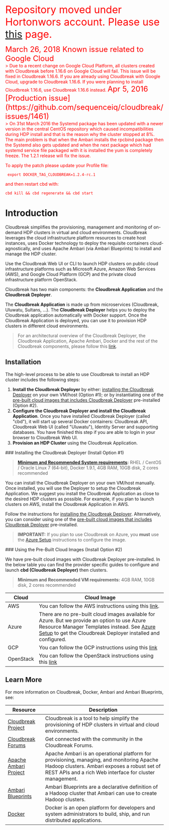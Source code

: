<p><font color='red' size='6'>Repository moved under Hortonwors account. Please use <a href="https://docs.hortonworks.com/HDPDocuments/Cloudbreak/Cloudbreak-2.4.1/index.html">this</a> page.</font></br></p>  

<font color='red'>
<font color='red' size='5'>March 26, 2018 <font color='red' size='5'>Known issue related to Google Cloud</font></font></br>
> Due to a recent change on Google Cloud Platform, all clusters created with Cloudbreak before 1.16.6 on Google Cloud will fail. This issue will be fixed in Cloudbreak 1.16.6. If you are already using Cloudbreak with Google Cloud, upgrade to Cloudbreak 1.16.6. If you were planning to install Cloudbreak 1.16.6, use Cloudbreak 1.16.6 instead. 
</font>

<font color='red'>
<font color='red' size='5'>Apr 5, 2016 <font color='red' size='5'>[Production issue](https://github.com/sequenceiq/cloudbreak/issues/1461)</font></font></br>
> On 31st March 2016 the Systemd package has been updated with a newer version in the central CentOS repository which caused incompatibilities during HDP install and that is the reason why the cluster stopped at 8%. The main problem is that when the Ambari installs the rpcbind package then the Systemd also gets updated and when the next package which had systemd service file packaged with it is installed the yum is completely freeze. The 1.2.1 release will fix the issue.

To apply the patch please update your Profile file:
```
 export DOCKER_TAG_CLOUDBREAK=1.2.4-rc.1
```
and then restart cbd with:
```
cbd kill && cbd regenerate && cbd start
```

</font>

# Introduction

Cloudbreak simplifies the provisioning, management and monitoring of on-demand HDP clusters in virtual and cloud environments. Cloudbreak leverages the cloud infrastructure platform resources to create host instances, uses Docker technology to deploy the requisite containers cloud-agnostically, and uses Apache Ambari (via Ambari Blueprints) to install and manage the HDP cluster.

Use the Cloudbreak Web UI or CLI to launch HDP clusters on public cloud infrastructure platforms such as Microsoft Azure, Amazon Web Services (AWS), and Google Cloud Platform (GCP) and the private cloud infrastructure platform OpenStack.

Cloudbreak has two main components: the **Cloudbreak Application** and the **Cloudbreak Deployer**.

The **Cloudbreak Application** is made up from microservices (Cloudbreak, Uluwatu, Sultans, ...). The **Cloudbreak Deployer** helps you to deploy the Cloudbreak application automatically with Docker support. Once the Cloudbreak Application is deployed, you can use it to provision HDP clusters in different cloud environments.

> For an architectural overview of the Cloudbreak Deployer, the Cloudbreak Application, Apache Ambari, Docker and the rest of the Cloudbreak components, please follow this [link](architecture.md).

## Installation

The high-level process to be able to use Cloudbreak to install an HDP cluster includes the following steps:

1. **Install the Cloudbreak Deployer** by either: [installing the Cloudbreak Deployer](#install-deployer) on your own VM/host (Option #1); or by instantiating one of the [pre-built cloud images
that includes Cloudbreak Deployer](#pre-built-images) pre-installed (Option #2).
2. **Configure the Cloudbreak Deployer and install the Cloudbreak Application**. Once you have installed Cloudbreak Deployer (called "cbd"), it will start up several Docker containers: Cloudbreak API, Cloudbreak Web UI (called "Uluwatu"), Identity Server and supporting databases. You have finished this step if you are able to login in your browser to Cloudbreak Web UI.
3. **Provision an HDP Cluster** using the Cloudbreak Application.

<div id="install-deployer"></div>
### Installing the Cloudbreak Deployer (Install Option #1)

> **[Minimum and Recommended System requirements](onprem.md#minimum-and-recommended-system-requirements):** RHEL / CentOS / Oracle Linux 7 (64-bit), Docker 1.9.1, 4GB RAM, 10GB disk, 2 cores recommended

You can install the Cloudbreak Deployer on your own VM/host manually. Once installed, you will use the Deployer to setup
the Cloudbreak Application. We suggest you install the Cloudbreak Application as close to the
desired HDP clusters as possible. For example, if you plan to launch clusters on AWS, install the Cloudbreak Application in AWS.

Follow the instructions for [installing the Cloudbreak Deployer](onprem.md). Alternatively, you can consider using one of the [pre-built cloud images that includes Cloudbreak Deployer](#pre-built-images) pre-installed.

> **IMPORTANT:** If you plan to use Cloudbreak on Azure, you **must** use the [Azure Setup](azure.md#deploy-using-the-azure-portal) instructions to configure the image.


<div id="pre-built-images"></div>
### Using the Pre-Built Cloud Images (Install Option #2)

We have pre-built cloud images with Cloudbreak Deployer pre-installed. In the below table you can find the 
provider specific guides to configure and launch **cbd (Cloudbreak Deployer)** then clusters.

> **Minimum and Recommended VM requirements:** 4GB RAM, 10GB disk, 2 cores recommended

| Cloud | Cloud Image |
|---|---|
| AWS | You can follow the AWS instructions using this [link](aws.md). |
| Azure | There are no pre-built cloud images available for Azure. But we provide an option to use Azure Resource Manager Templates instead. See [Azure Setup](azure.md) to get the Cloudbreak Deployer installed and configured. |
| GCP | You can follow the GCP instructions using this [link](gcp.md) |
| OpenStack | You can follow the OpenStack instructions using this [link](openstack.md) |

## Learn More

For more information on Cloudbreak, Docker, Ambari and Ambari Blueprints, see:

| Resource | Description |
|---|---|
|[Cloudbreak Project](http://hortonworks.com/hadoop/cloudbreak/) | Cloudbreak is a tool to help simplify the provisioning of HDP clusters in virtual and cloud environments. |
|[Cloudbreak Forums](http://hortonworks.com/hadoop/cloudbreak/#forums) | Get connected with the community in the Cloudbreak Forums. |
|[Apache Ambari Project](http://hortonworks.com/hadoop/ambari/) | Apache Ambari is an operational platform for provisioning, managing, and monitoring Apache Hadoop clusters. Ambari exposes a robust set of REST APIs and a rich Web interface for cluster management. |
|[Ambari Blueprints](https://cwiki.apache.org/confluence/display/AMBARI/Blueprints)| Ambari Blueprints are a declarative definition of a Hadoop cluster that Ambari can use to create Hadoop clusters. |
|[Docker](https://www.docker.com/) | Docker is an open platform for developers and system administrators to build, ship, and run distributed applications. |
